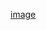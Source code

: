 [image](https://i0.wp.com/jasonson.com/wp-content/uploads/2024/12/DSC_2389-scaled.jpg?resize=1025%2C1536&ssl=1)